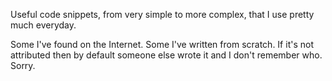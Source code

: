 Useful code snippets, from very simple to more complex, that I use pretty much everyday.

Some I've found on the Internet. Some I've written from scratch. If it's not attributed then by default someone else wrote it and I don't remember who. Sorry.